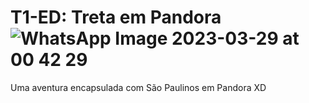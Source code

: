 # T1-ED: Treta em Pandora![WhatsApp Image 2023-03-29 at 00 42 29](https://user-images.githubusercontent.com/114019019/229173812-70ae489f-14b0-484d-b395-ab2fbe161d20.jpeg)

Uma aventura encapsulada com São Paulinos em Pandora XD
